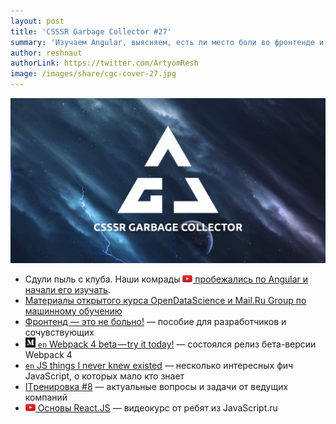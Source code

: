 ```yaml
---
layout: post
title: 'CSSSR Garbage Collector #27'
summary: 'Изучаем Angular, выясняем, есть ли место боли во фронтенде и другие интересные материалы из наших чатов'
author: reshnaut
authorLink: https://twitter.com/ArtyomResh
image: /images/share/cgc-cover-27.jpg
---
```


[github]: /images/icons/github.png
[medium]: /images/icons/medium.png
[yt]: /images/icons/youtube.png

![CSSSR Garbage Collector](/images/share/cgc-cover-27.jpg)


- Сдули пыль с клуба. Наши комрады [![yt] пробежались по Angular и начали его изучать](https://www.youtube.com/watch?v=Mu5gSnRZuEE).
- [Материалы открытого курса OpenDataScience и Mail.Ru Group по машинному обучению](https://habrahabr.ru/company/ods/blog/344044/)
- [Фронтенд — это не больно!](https://bespoyasov.ru/front-not-pain/) — пособие для разработчиков и сочувствующих
- [![medium] `en` Webpack 4 beta — try it today!](https://medium.com/webpack/webpack-4-beta-try-it-today-6b1d27d7d7e2) — состоялся релиз бета-версии Webpack 4
- [`en` JS things I never knew existed](https://air.ghost.io/js-things-i-never-knew-existed/) — несколько интересных фич JavaScript, о которых мало кто знает
- [ITренировка #8](https://habrahabr.ru/company/spice/blog/347636/) — актуальные вопросы и задачи от ведущих компаний
- [![yt] Основы React.JS](https://www.youtube.com/watch?v=ol4OVMJZC1w&list=PLDyvV36pndZEz2unvD0a2Spv7RehBrpDO) — видеокурс от ребят из JavaScript.ru
